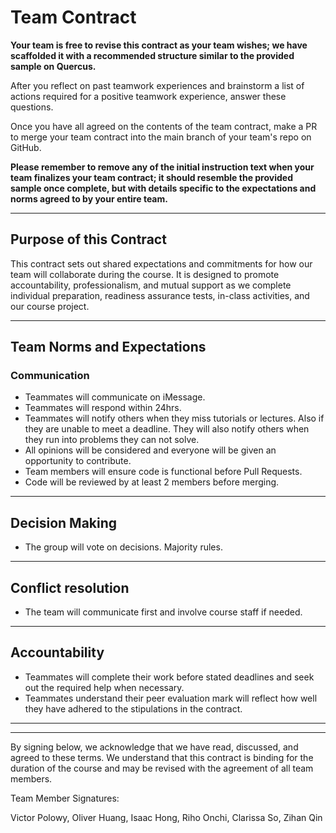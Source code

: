 # Team Contract

**Your team is free to revise this contract as your team wishes; we have scaffolded it with a recommended structure similar to the provided sample on Quercus.**

After you reflect on past teamwork experiences and brainstorm a list of actions required for a positive teamwork experience, answer these questions. 

Once you have all agreed on the contents of the team contract, make a PR to merge your team contract into the main branch of your team's repo on GitHub.

**Please remember to remove any of the initial instruction text when your team finalizes your team contract; it should resemble the provided sample once complete, but with details specific to the expectations and norms agreed to by your entire team.**

---
## Purpose of this Contract

This contract sets out shared expectations and commitments for how our team will collaborate during the course. It is designed to promote accountability, professionalism, and mutual support as we complete individual preparation, readiness assurance tests, in-class activities, and our course project.

---
## Team Norms and Expectations

### Communication

* Teammates will communicate on iMessage. 
* Teammates will respond within 24hrs.
* Teammates will notify others when they miss tutorials or lectures. Also if they are unable to meet a deadline. They will also notify others when they run into problems they can not solve. 
* All opinions will be considered and everyone will be given an opportunity to contribute. 
* Team members will ensure code is functional before Pull Requests. 
* Code will be reviewed by at least 2 members before merging. 

---


## Decision Making
* The group will vote on decisions. Majority rules. 

---
## Conflict resolution
* The team will communicate first and involve course staff if needed. 

---

## Accountability

* Teammates will complete their work before stated deadlines and seek out the required help when necessary. 
* Teammates understand their peer evaluation mark will reflect how well they have adhered to the stipulations in the contract. 
---

---

By signing below, we acknowledge that we have read, discussed, and agreed to these terms. We understand that this contract is binding for the duration of the course and may be revised with the agreement of all team members.

Team Member Signatures:

Victor Polowy, Oliver Huang, Isaac Hong, Riho Onchi, Clarissa So, Zihan Qin

